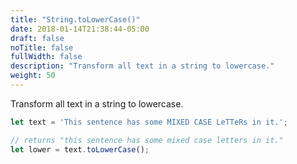 ```yaml
---
title: "String.toLowerCase()"
date: 2018-01-14T21:38:44-05:00
draft: false
noTitle: false
fullWidth: false
description: "Transform all text in a string to lowercase."
weight: 50
---
```


Transform all text in a string to lowercase.

```javascript
let text = 'This sentence has some MIXED CASE LeTTeRs in it.';

// returns "this sentence has some mixed case letters in it."
let lower = text.toLowerCase();
```